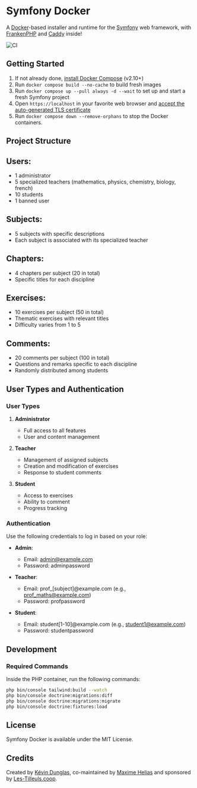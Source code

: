 # Symfony Docker

A [Docker](https://www.docker.com/)-based installer and runtime for the [Symfony](https://symfony.com) web framework,
with [FrankenPHP](https://frankenphp.dev) and [Caddy](https://caddyserver.com/) inside!

![CI](https://github.com/dunglas/symfony-docker/workflows/CI/badge.svg)

## Getting Started

1. If not already done, [install Docker Compose](https://docs.docker.com/compose/install/) (v2.10+)
2. Run `docker compose build --no-cache` to build fresh images
3. Run `docker compose up --pull always -d --wait` to set up and start a fresh Symfony project
4. Open `https://localhost` in your favorite web browser and [accept the auto-generated TLS certificate](https://stackoverflow.com/a/15076602/1352334)
5. Run `docker compose down --remove-orphans` to stop the Docker containers.

## Project Structure
## Users:
- 1 administrator
- 5 specialized teachers (mathematics, physics, chemistry, biology, french)
- 10 students
- 1 banned user

## Subjects:
- 5 subjects with specific descriptions
- Each subject is associated with its specialized teacher

## Chapters:
- 4 chapters per subject (20 in total)
- Specific titles for each discipline

## Exercises:
- 10 exercises per subject (50 in total)
- Thematic exercises with relevant titles
- Difficulty varies from 1 to 5

## Comments:
- 20 comments per subject (100 in total)
- Questions and remarks specific to each discipline
- Randomly distributed among students

## User Types and Authentication

### User Types
1. **Administrator**
   - Full access to all features
   - User and content management

2. **Teacher**
   - Management of assigned subjects
   - Creation and modification of exercises
   - Response to student comments

3. **Student**
   - Access to exercises
   - Ability to comment
   - Progress tracking

### Authentication
Use the following credentials to log in based on your role:

- **Admin**:
  - Email: admin@example.com
  - Password: adminpassword

- **Teacher**:
  - Email: prof_[subject]@example.com (e.g., prof_maths@example.com)
  - Password: profpassword

- **Student**:
  - Email: student[1-10]@example.com (e.g., student1@example.com)
  - Password: studentpassword

## Development

### Required Commands
Inside the PHP container, run the following commands:
```bash
php bin/console tailwind:build --watch
php bin/console doctrine:migrations:diff
php bin/console doctrine:migrations:migrate
php bin/console doctrine:fixtures:load
```

## License

Symfony Docker is available under the MIT License.

## Credits

Created by [Kévin Dunglas](https://dunglas.dev), co-maintained by [Maxime Helias](https://twitter.com/maxhelias) and sponsored by [Les-Tilleuls.coop](https://les-tilleuls.coop).
